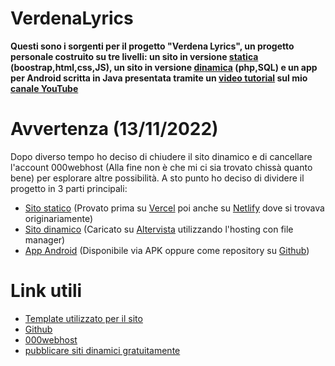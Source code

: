 # VerdenaLyrics
__Questi sono i sorgenti per il progetto "Verdena Lyrics", un progetto personale costruito su tre livelli: un sito in versione [statica](https://verdena-lyrics.vercel.app/) (boostrap,html,css,JS), un sito in versione [dinamica](https://verdenalyricsdinamic.000webhostapp.com/) (php,SQL) e un app per Android scritta in Java presentata tramite un [video tutorial](https://www.youtube.com/watch?v=WiWBWVgrXvY) sul mio [canale YouTube](https://www.youtube.com/channel/UCdoga4BQsPGabAhT0-xZbIQ)__

# Avvertenza (13/11/2022)
Dopo diverso tempo ho deciso di chiudere il sito dinamico e di cancellare l'account 000webhost (Alla fine non è che mi ci sia trovato chissà quanto bene) per esplorare altre possibilità. A sto punto ho deciso di dividere il progetto in 3 parti principali:
  - [Sito statico](https://verdenalyrics.netlify.app/index.html) (Provato prima su [Vercel](https://vercel.com) poi anche su [Netlify](https://app.netlify.com/) dove si trovava originariamente)
  - [Sito dinamico]() (Caricato su [Altervista](https://it.altervista.org/crea-sito-gratis.php) utilizzando l'hosting con file manager)
  - [App Android](https://github.com/mattiaudisio/verdenalyrics-android) (Disponibile via APK oppure come repository su [Github](https://github.com/mattiaudisio/verdenalyrics-android))

# Link utili
- [Template utilizzato per il sito](https://bootstrapmade.com/day-multipurpose-html-template-for-free/)<br />
- [Github](https://github.com/)<br />
- [000webhost](https://www.000webhost.com/)<br />
- [pubblicare siti dinamici gratuitamente](https://www.youtube.com/watch?v=uCi8F6z4V2Y)<br />
